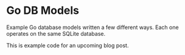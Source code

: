 # Go DB Models

Example Go database models written a few different ways. Each one operates on
the same SQLite database.

This is example code for an upcoming blog post.
